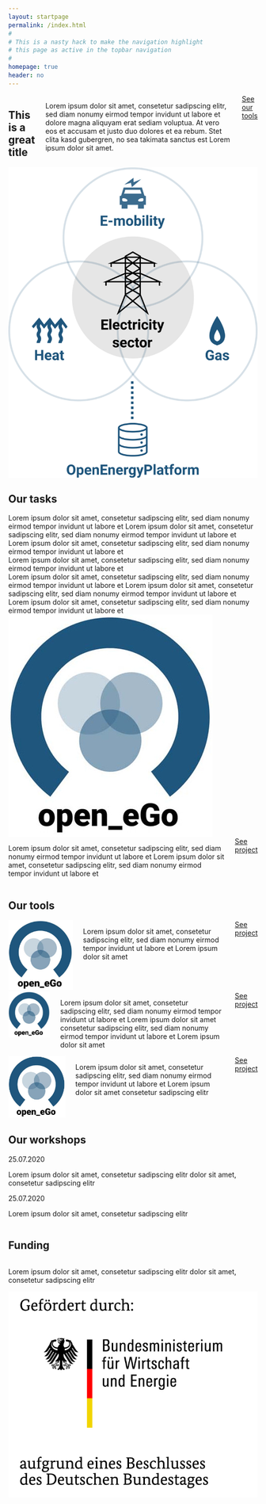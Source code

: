```yaml
---
layout: startpage
permalink: /index.html
#
# This is a nasty hack to make the navigation highlight
# this page as active in the topbar navigation
#
homepage: true
header: no
---
```



<div class="page__wrap">

  <section class="hero row row__wrap">
    <div class="medium-7 columns">
      <h1 class="hero__header">This is a great title</h1>
      <p class="hero__subheader">Lorem ipsum dolor sit amet, consetetur sadipscing elitr, sed diam nonumy eirmod tempor invidunt ut labore et dolore magna aliquyam erat sediam voluptua. At vero eos et accusam et justo duo dolores et ea rebum. Stet clita kasd gubergren, no sea takimata sanctus est Lorem ipsum dolor sit amet.
      </p>
      <div class="hero__btn">
        <a href="/tools_data/" class="button hero__cta">See our tools</a>
      </div>
    </div>
    <div class="medium-5 columns hero__img">
      <img src="images/HP_hero_img_v2_for_web.svg" alt="Image about how open_egon works">
    </div>
  </section>

  <section class="tasks row row__wrap">
    <div class="small-12 columns tasks__header">
      <h2>Our tasks</h2>
    </div>
    <div class="small-12 columns">
      <div class="tasks__row row">
        <div class="tasks__item medium-4 columns">
          <div class="tasks__item-text">
            Lorem ipsum dolor sit amet, consetetur sadipscing elitr, sed diam nonumy eirmod tempor invidunt ut labore et Lorem ipsum dolor sit amet, consetetur sadipscing elitr, sed diam nonumy eirmod tempor invidunt ut labore et 
          </div>
        </div>
        <div class="tasks__item medium-4 columns">
          <div class="tasks__item-text">
            Lorem ipsum dolor sit amet, consetetur sadipscing elitr, sed diam nonumy eirmod tempor invidunt ut labore et
          </div>
        </div>
        <div class="tasks__item medium-4 columns">
          <div class="tasks__item-text">
            Lorem ipsum dolor sit amet, consetetur sadipscing elitr, sed diam nonumy eirmod tempor invidunt ut labore et
          </div>
        </div>
      </div>
    </div>
    <div class="small-12 columns">
      <div class="tasks__row row">
        <div class="tasks__item medium-4 columns">
          <div class="tasks__item-text">
            Lorem ipsum dolor sit amet, consetetur sadipscing elitr, sed diam nonumy eirmod tempor invidunt ut labore et Lorem ipsum dolor sit amet, consetetur sadipscing elitr, sed diam nonumy eirmod tempor invidunt ut labore et 
          </div>
        </div>
        <div class="tasks__item medium-4 columns">
          <div class="tasks__item-text">
            Lorem ipsum dolor sit amet, consetetur sadipscing elitr, sed diam nonumy eirmod tempor invidunt ut labore et
          </div>
        </div>
      </div>
    </div>
  </section>

  <section class="openego row row__wrap">
    <div class="columns openego__img">
      <img src="images/open_ego_logo.jpg" alt="Logo open_ego">
    </div>
    <div class="columns openego__text">
      <p>Lorem ipsum dolor sit amet, consetetur sadipscing elitr, sed diam nonumy eirmod tempor invidunt ut labore et Lorem ipsum dolor sit amet, consetetur sadipscing elitr, sed diam nonumy eirmod tempor invidunt ut labore et
      </p>
      <div class="openego__btn">
        <a href="#" class="button">See project</a>
      </div>
    </div>
  </section>

  <section class="tools row row__wrap">
    <div class="columns tools__header">
      <h2>Our tools</h2>
    </div>
    <div class="columns tools__items">
      <div class="row" data-equalizer>
        <div class="medium-4 columns tools__item" data-equalizer-watch>
          <div class="tools__item-img">
            <img src="images/open_ego_logo.jpg" alt="Logo open_ego">
          </div>
          <div class="tools__item-text">
            <p>
            Lorem ipsum dolor sit amet, consetetur sadipscing elitr, sed diam nonumy eirmod tempor invidunt ut labore et Lorem ipsum dolor sit amet
            </p>
          </div>
          <div class="tools__item-link">
            <a href="#" class="button">See project</a>
          </div>
        </div>
        <div class="medium-4 columns tools__item" data-equalizer-watch>
          <div class="tools__item-img">
            <img src="images/open_ego_logo.jpg" alt="Logo open_ego">
          </div>
          <div class="tools__item-text">
            <p>
            Lorem ipsum dolor sit amet, consetetur sadipscing elitr, sed diam nonumy eirmod tempor invidunt ut labore et Lorem ipsum dolor sit amet consetetur sadipscing elitr, sed diam nonumy eirmod tempor invidunt ut labore et Lorem ipsum dolor sit amet
            </p>
          </div>
          <div class="tools__item-link">
            <a href="#" class="button">See project</a>
          </div>
        </div>
        <div class="medium-4 columns tools__item" data-equalizer-watch>
          <div class="tools__item-img">
            <img src="images/open_ego_logo.jpg" alt="Logo open_ego">
          </div>
          <div class="tools__item-text">
            <p>
            Lorem ipsum dolor sit amet, consetetur sadipscing elitr, sed diam nonumy eirmod tempor invidunt ut labore et Lorem ipsum dolor sit amet consetetur sadipscing elitr
            </p>
          </div>
          <div class="tools__item-link">
            <a href="#" class="button">See project</a>
          </div>
        </div>
      </div>
    </div>
  </section>

  <section class="workshops row row__wrap">
    <div class="columns workshops__header">
      <h2>Our workshops</h2>
    </div>
    <div class="small-12 columns">
      <div class="workshops__row row">
        <div class="workshops__item medium-4 medium-offset-2 columns">
          <div class="workshops__item-text">
            <div class="workshops__item-date">
              25.07.2020
            </div>
            <p>Lorem ipsum dolor sit amet, consetetur sadipscing elitr dolor sit amet, consetetur sadipscing elitr</p>
          </div>
        </div>
        <div class="workshops__item medium-4 columns">
          <div class="workshops__item-text">
            <div class="workshops__item-date">
              25.07.2020
            </div>
            <p>Lorem ipsum dolor sit amet, consetetur sadipscing elitr</p>
          </div>
        </div>
      </div>
    </div>
  </section>

  <section class="funding row row__wrap">
    <div class="columns funding__header">
      <h2>Funding</h2>
    </div>
    <div class="columns funding__text">
      <p>Lorem ipsum dolor sit amet, consetetur sadipscing elitr dolor sit amet, consetetur sadipscing elitr</p>
    </div>
    <div class="columns funding__logo">
      <a href="https://www.bmwi.de/" title="Zur BMWI Website">
        <img src="images/BMWI.jpg" alt="Logo vom BMWI">
      </a>
    </div>
  </section>

</div>
